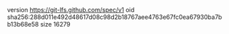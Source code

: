 version https://git-lfs.github.com/spec/v1
oid sha256:288d011e492d48617d08c98d2b18767aee4763e67fc0ea67930ba7bb13b68e58
size 16279
